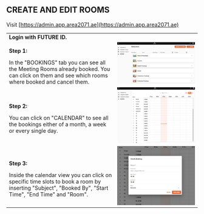 ## CREATE AND EDIT ROOMS <br>

Visit [https://admin.app.area2071.ae](https://admin.app.area2071.ae)

<table>
  <thead>
  </thead>
  <tbody>
    <tr>
      <tr><td colspan="3"><b>Login with FUTURE ID.</b></td>
    </tr>
    <tr>
    <td style="text-align: left"><p><b>Step 1:</b></p>In the "BOOKINGS" tab you can see all the Meeting Rooms already booked. You can click on them and see which rooms where booked and cancel them.</td>
    <td style="text-align: center"><img src="createandeditrooms01.JPG" alt="Admin1"></td>
    </tr>
    <tr>
    <td style="text-align: left"><p><b>Step 2:</b></p>You can click on "CALENDAR" to see all the bookings either of a month, a week or every single day.</td>
    <td style="text-align: center"><img src="createandeditrooms02.JPG" alt="Admin2"></td>
    </tr>
    <tr>
    <td style="text-align: left"><p><b>Step 3:</b></p>Inside the calendar view you can click on specific time slots to book a room by inserting "Subject", "Booked By", "Start Time", "End Time" and "Room".</td>
    <td style="text-align: center"><img src="createandeditrooms03.JPG" alt="Admin3"></td>
    </tr>
    </tbody>
</table>
